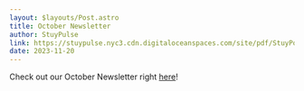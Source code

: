 ```yaml
---
layout: $layouts/Post.astro
title: October Newsletter
author: StuyPulse
link: https://stuypulse.nyc3.cdn.digitaloceanspaces.com/site/pdf/StuyPost%20October%202023.pdf
date: 2023-11-20
---
```


Check out our October Newsletter right [here](https://stuypulse.nyc3.cdn.digitaloceanspaces.com/site/pdf/StuyPost%20October%202023.pdf)!
